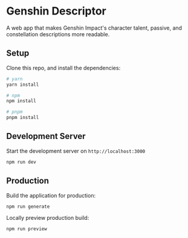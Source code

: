 # Genshin Descriptor

A web app that makes Genshin Impact's character talent, passive, and constellation descriptions more readable.

## Setup

Clone this repo, and install the dependencies:

```bash
# yarn
yarn install

# npm
npm install

# pnpm
pnpm install
```

## Development Server

Start the development server on `http://localhost:3000`

```bash
npm run dev
```

## Production

Build the application for production:

```bash
npm run generate
```

Locally preview production build:

```bash
npm run preview
```


<!-- genshin-desc@example.com
Genshin-desc1 -->